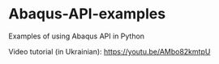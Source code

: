 # Abaqus-API-examples
Examples of using Abaqus API in Python

Video tutorial (in Ukrainian): https://youtu.be/AMbo82kmtpU
